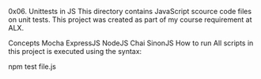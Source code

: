 0x06. Unittests in JS
This directory contains JavaScript scource code files on unit tests. This project was created as part of my course requirement at ALX.

Concepts
Mocha
ExpressJS
NodeJS
Chai
SinonJS
How to run
All scripts in this project is executed using the syntax:

npm test file.js
